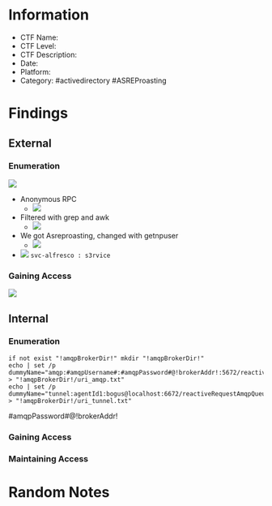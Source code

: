# Information
- CTF Name: 
- CTF Level:
- CTF Description: 
- Date: 
- Platform: 
- Category: #activedirectory #ASREProasting 

# Findings

## External
### Enumeration
![](https://i.imgur.com/7iqDCM5.png)
- Anonymous RPC
	- ![](https://i.imgur.com/9rIjh0a.png)
- Filtered with grep and awk
	- ![](https://i.imgur.com/G0GEIvX.png)
- We got Asreproasting, changed with getnpuser
	- ![](https://i.imgur.com/hp6wIAI.png)
- ![](https://i.imgur.com/0VKSL5A.png)
` svc-alfresco : s3rvice `
### Gaining Access

![](https://i.imgur.com/sOLthpl.png)

## Internal
### Enumeration
```shell
if not exist "!amqpBrokerDir!" mkdir "!amqpBrokerDir!"
echo | set /p dummyName="amqp:#amqpUsername#:#amqpPassword#@!brokerAddr!:5672/reactiveRequestAmqpQueueId" > "!amqpBrokerDir!/uri_amqp.txt"
echo | set /p dummyName="tunnel:agentId1:bogus@localhost:6672/reactiveRequestAmqpQueueId" > "!amqpBrokerDir!/uri_tunnel.txt"
```

#amqpPassword#@!brokerAddr!
### Gaining Access


### Maintaining Access


# Random Notes